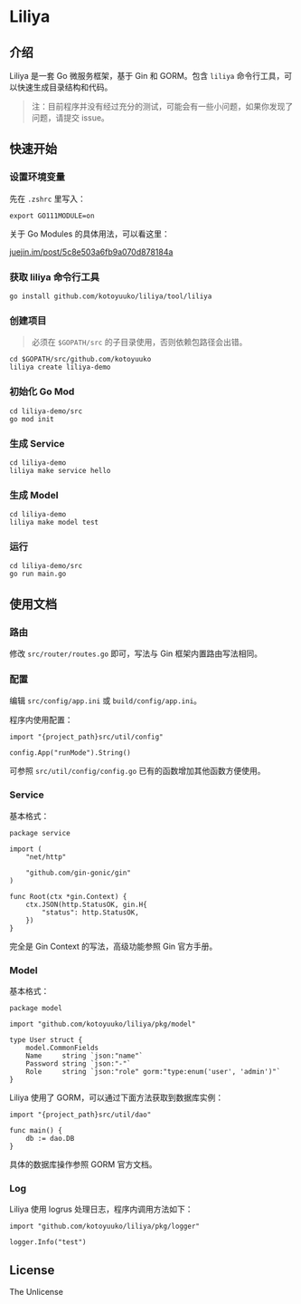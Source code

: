 # Liliya

## 介绍

Liliya 是一套 Go 微服务框架，基于 Gin 和 GORM。包含 `liliya` 命令行工具，可以快速生成目录结构和代码。

> 注：目前程序并没有经过充分的测试，可能会有一些小问题，如果你发现了问题，请提交 issue。

## 快速开始

### 设置环境变量

先在 `.zshrc` 里写入：

    export GO111MODULE=on

关于 Go Modules 的具体用法，可以看这里：

[juejin.im/post/5c8e503a6fb9a070d878184a](https://juejin.im/post/5c8e503a6fb9a070d878184a)

### 获取 liliya 命令行工具

    go install github.com/kotoyuuko/liliya/tool/liliya

### 创建项目

> 必须在 `$GOPATH/src` 的子目录使用，否则依赖包路径会出错。

    cd $GOPATH/src/github.com/kotoyuuko
    liliya create liliya-demo

### 初始化 Go Mod

    cd liliya-demo/src
    go mod init

### 生成 Service

    cd liliya-demo
    liliya make service hello

### 生成 Model

    cd liliya-demo
    liliya make model test

### 运行

    cd liliya-demo/src
    go run main.go

## 使用文档

### 路由

修改 `src/router/routes.go` 即可，写法与 Gin 框架内置路由写法相同。

### 配置

编辑 `src/config/app.ini` 或 `build/config/app.ini`。

程序内使用配置：

    import "{project_path}src/util/config"

    config.App("runMode").String()

可参照 `src/util/config/config.go` 已有的函数增加其他函数方便使用。

### Service

基本格式：

    package service

    import (
        "net/http"

        "github.com/gin-gonic/gin"
    )

    func Root(ctx *gin.Context) {
        ctx.JSON(http.StatusOK, gin.H{
            "status": http.StatusOK,
        })
    }

完全是 Gin Context 的写法，高级功能参照 Gin 官方手册。

### Model

基本格式：

    package model

    import "github.com/kotoyuuko/liliya/pkg/model"

    type User struct {
        model.CommonFields
        Name     string `json:"name"`
        Password string `json:"-"`
        Role     string `json:"role" gorm:"type:enum('user', 'admin')"`
    }

Liliya 使用了 GORM，可以通过下面方法获取到数据库实例：

    import "{project_path}src/util/dao"

    func main() {
        db := dao.DB
    }

具体的数据库操作参照 GORM 官方文档。

### Log

Liliya 使用 logrus 处理日志，程序内调用方法如下：

    import "github.com/kotoyuuko/liliya/pkg/logger"

    logger.Info("test")

## License

The Unlicense
